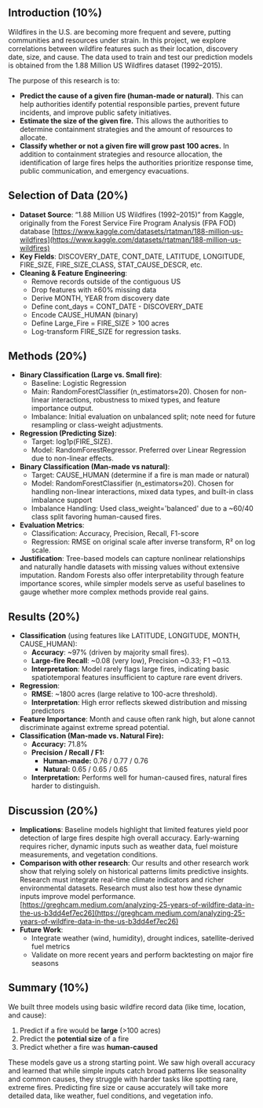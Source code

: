 ## **Introduction (10%)**

Wildfires in the U.S. are becoming more frequent and severe, putting communities and resources under strain. In this project, we explore correlations between wildfire features such as their location, discovery date, size, and cause. The data used to train and test our prediction models is obtained from the 1.88 Million US Wildfires dataset (1992–2015).

The purpose of this research is to:

- **Predict the cause of a given fire (human-made or natural)**. This can help authorities identify potential responsible parties, prevent future incidents, and improve public safety initiatives.  
- **Estimate the size of the given fire.** This allows the authorities to determine containment strategies and the amount of resources to allocate.  
- **Classify whether or not a given fire will grow past 100 acres.** In addition to containment strategies and resource allocation, the identification of large fires helps the authorities prioritize response time, public communication, and emergency evacuations.

## **Selection of Data (20%)**

* **Dataset Source**: “1.88 Million US Wildfires (1992–2015)” from Kaggle, originally from the Forest Service Fire Program Analysis (FPA FOD) database [https://www.kaggle.com/datasets/rtatman/188-million-us-wildfires](https://www.kaggle.com/datasets/rtatman/188-million-us-wildfires)  
* **Key Fields**: DISCOVERY\_DATE, CONT\_DATE, LATITUDE, LONGITUDE, FIRE\_SIZE, FIRE\_SIZE\_CLASS, STAT\_CAUSE\_DESCR, etc.  
* **Cleaning & Feature Engineering**:  
  * Remove records outside of the contiguous US  
  * Drop features with ≥60% missing data  
  * Derive MONTH, YEAR from discovery date  
  * Define cont\_days \= CONT\_DATE \- DISCOVERY\_DATE  
  * Encode CAUSE\_HUMAN (binary)  
  * Define Large\_Fire \= FIRE\_SIZE \> 100 acres  
  * Log-transform FIRE\_SIZE for regression tasks.

## **Methods (20%)**

* **Binary Classification (Large vs. Small fire)**:  
  * Baseline: Logistic Regression  
  * Main: RandomForestClassifier (n\_estimators≈20). Chosen for non-linear interactions, robustness to mixed types, and feature importance output.  
  * Imbalance: Initial evaluation on unbalanced split; note need for future resampling or class-weight adjustments.  
* **Regression (Predicting Size)**:  
  * Target: log1p(FIRE\_SIZE).  
  * Model: RandomForestRegressor. Preferred over Linear Regression due to non-linear effects.  
* **Binary Classification (Man-made vs natural)**:  
  * Target: CAUSE\_HUMAN (determine if a fire is man made or natural)  
  * Model: RandomForestClassifier  (n\_estimators≈20). Chosen for handling non-linear interactions, mixed data types, and built-in class imbalance support  
  * Imbalance Handling: Used class\_weight='balanced' due to a \~60/40 class split favoring human-caused fires.  
* **Evaluation Metrics**:  
  * Classification: Accuracy, Precision, Recall, F1-score  
  * Regression: RMSE on original scale after inverse transform, R² on log scale.  
* **Justification**: Tree-based models can capture nonlinear relationships and naturally handle datasets with missing values without extensive imputation. Random Forests also offer interpretability through feature importance scores, while simpler models serve as useful baselines to gauge whether more complex methods provide real gains.

## **Results (20%)**

* **Classification** (using features like LATITUDE, LONGITUDE, MONTH, CAUSE\_HUMAN):  
  * **Accuracy**: \~97% (driven by majority small fires).  
  * **Large-fire Recall**: \~0.08 (very low), Precision \~0.33; F1 \~0.13.  
  * **Interpretation**: Model rarely flags large fires, indicating basic spatiotemporal features insufficient to capture rare event drivers.  
* **Regression**:  
  * **RMSE**: \~1800 acres (large relative to 100-acre threshold).  
  * **Interpretation**: High error reflects skewed distribution and missing predictors  
* **Feature Importance**: Month and cause often rank high, but alone cannot discriminate against extreme spread potential.  
* **Classification (Man-made vs. Natural Fire):**  
  * **Accuracy:** 71.8%  
  * **Precision / Recall / F1:**  
    * **Human-made:** 0.76 / 0.77 / 0.76  
    * **Natural:** 0.65 / 0.65 / 0.65  
  * **Interpretation:** Performs well for human-caused fires, natural fires harder to distinguish.

## **Discussion (20%)**

* **Implications**: Baseline models highlight that limited features yield poor detection of large fires despite high overall accuracy. Early-warning requires richer, dynamic inputs such as weather data, fuel moisture measurements, and vegetation conditions.  
* **Comparison with other research**: Our results and other research work show that relying solely on historical patterns limits predictive insights. Research must integrate real-time climate indicators and richer environmental datasets. Research must also test how these dynamic inputs improve model performance.  
  [https://greghcam.medium.com/analyzing-25-years-of-wildfire-data-in-the-us-b3dd4ef7ec26](https://greghcam.medium.com/analyzing-25-years-of-wildfire-data-in-the-us-b3dd4ef7ec26)  
* **Future Work**:  
  * Integrate weather (wind, humidity), drought indices, satellite-derived fuel metrics  
  * Validate on more recent years and perform backtesting on major fire seasons

## **Summary (10%)**

We built three models using basic wildfire record data (like time, location, and cause):

1. Predict if a fire would be **large** (\>100 acres)  
2. Predict the **potential size** of a fire  
3. Predict whether a fire was **human-caused**

These models gave us a strong starting point. We saw high overall accuracy and learned that while simple inputs catch broad patterns like seasonality and common causes, they struggle with harder tasks like spotting rare, extreme fires. Predicting fire size or cause accurately will take more detailed data, like weather, fuel conditions, and vegetation info.

